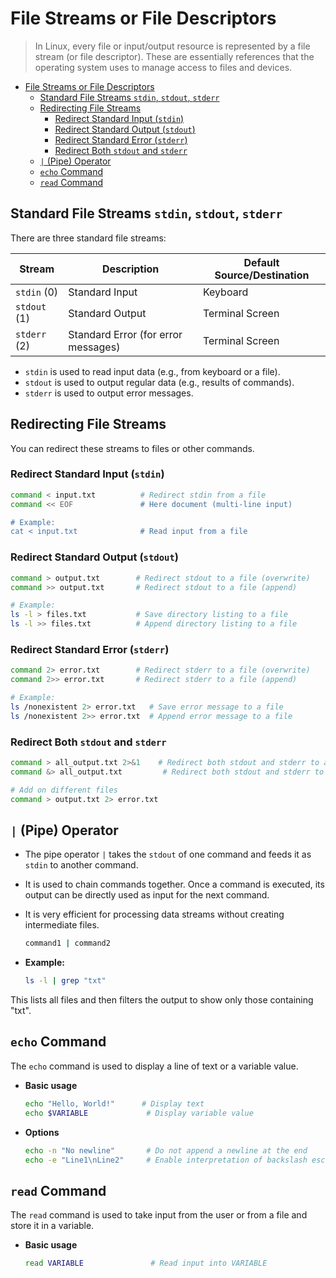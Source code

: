 # File Streams or File Descriptors

> In Linux, every file or input/output resource is represented by a file stream (or file descriptor). These are essentially references that the operating system uses to manage access to files and devices.

- [File Streams or File Descriptors](#file-streams-or-file-descriptors)
  - [Standard File Streams `stdin`, `stdout`, `stderr`](#standard-file-streams-stdin-stdout-stderr)
  - [Redirecting File Streams](#redirecting-file-streams)
    - [Redirect Standard Input (`stdin`)](#redirect-standard-input-stdin)
    - [Redirect Standard Output (`stdout`)](#redirect-standard-output-stdout)
    - [Redirect Standard Error (`stderr`)](#redirect-standard-error-stderr)
    - [Redirect Both `stdout` and `stderr`](#redirect-both-stdout-and-stderr)
  - [`|` (Pipe) Operator](#-pipe-operator)
  - [`echo` Command](#echo-command)
  - [`read` Command](#read-command)

## Standard File Streams `stdin`, `stdout`, `stderr`

There are three standard file streams:

| Stream       | Description                         | Default Source/Destination |
| ------------ | ----------------------------------- | -------------------------- |
| `stdin` (0)  | Standard Input                      | Keyboard                   |
| `stdout` (1) | Standard Output                     | Terminal Screen            |
| `stderr` (2) | Standard Error (for error messages) | Terminal Screen            |

- `stdin` is used to read input data (e.g., from keyboard or a file).
- `stdout` is used to output regular data (e.g., results of commands).
- `stderr` is used to output error messages.

## Redirecting File Streams

You can redirect these streams to files or other commands.

### Redirect Standard Input (`stdin`)

```bash
command < input.txt          # Redirect stdin from a file
command << EOF               # Here document (multi-line input)

# Example:
cat < input.txt              # Read input from a file
```

### Redirect Standard Output (`stdout`)

```bash
command > output.txt        # Redirect stdout to a file (overwrite)
command >> output.txt       # Redirect stdout to a file (append)

# Example:
ls -l > files.txt           # Save directory listing to a file
ls -l >> files.txt          # Append directory listing to a file
```

### Redirect Standard Error (`stderr`)

```bash
command 2> error.txt        # Redirect stderr to a file (overwrite)
command 2>> error.txt       # Redirect stderr to a file (append)

# Example:
ls /nonexistent 2> error.txt   # Save error message to a file
ls /nonexistent 2>> error.txt  # Append error message to a file
```

### Redirect Both `stdout` and `stderr`

```bash
command > all_output.txt 2>&1    # Redirect both stdout and stderr to a file
command &> all_output.txt         # Redirect both stdout and stderr to a file (bash shorthand )

# Add on different files
command > output.txt 2> error.txt
```

## `|` (Pipe) Operator

- The pipe operator `|` takes the `stdout` of one command and feeds it as `stdin` to another command.

- It is used to chain commands together. Once a command is executed, its output can be directly used as input for the next command.

- It is very efficient for processing data streams without creating intermediate files.

  ```bash
  command1 | command2
  ```

- **Example:**

  ```bash
  ls -l | grep "txt"
  ```

This lists all files and then filters the output to show only those containing "txt".

## `echo` Command

The `echo` command is used to display a line of text or a variable value.

- **Basic usage**

  ```bash
  echo "Hello, World!"      # Display text
  echo $VARIABLE             # Display variable value
  ```

- **Options**

  ```bash
  echo -n "No newline"       # Do not append a newline at the end
  echo -e "Line1\nLine2"     # Enable interpretation of backslash escapes
  ```

## `read` Command

The `read` command is used to take input from the user or from a file and store it in a variable.

- **Basic usage**

  ```bash
  read VARIABLE               # Read input into VARIABLE
  ```

